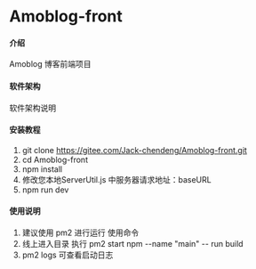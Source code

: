 # Amoblog-front

#### 介绍
Amoblog 博客前端项目

#### 软件架构
软件架构说明


#### 安装教程

1. git clone https://gitee.com/Jack-chendeng/Amoblog-front.git
2. cd Amoblog-front
3. npm install
5. 修改您本地ServerUtil.js 中服务器请求地址：baseURL
4. npm run dev

#### 使用说明

1. 建议使用 pm2 进行运行 使用命令
2. 线上进入目录 执行 pm2 start npm --name "main" -- run build
3. pm2 logs 可查看启动日志

